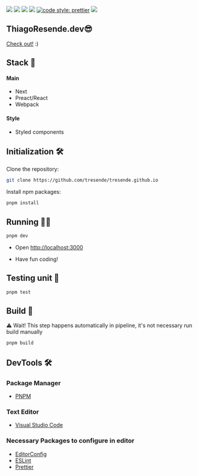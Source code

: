 ![](https://badges.aleen42.com/src/react.svg)
![](https://coveralls.io/repos/github/tresende/tresende.github.io/badge.svg)
![](https://github.com/tresende/tresende.github.io/actions/workflows/main.yml/badge.svg)
![](https://img.shields.io/badge/unit--test-jest-brightgreen)
[![code style: prettier](https://img.shields.io/badge/code_style-prettier-ff69b4.svg?style=flat-square)](https://github.com/prettier/prettier)
![](https://badges.aleen42.com/src/eslint.svg)

## ThiagoResende.dev😎

[Check out!](https://thiagoresende.com) :)

## Stack 🥞

#### Main

- Next
- Preact/React
- Webpack

#### Style

- Styled components

## Initialization 🛠

Clone the repository:

```sh
git clone https://github.com/tresende/tresende.github.io
```

Install npm packages:

```sh
pnpm install
```

## Running 👨‍💻

```sh
pnpm dev
```

- Open [http://localhost:3000](http://localhost:3000)

- Have fun coding!

## Testing unit 🧪

```sh
pnpm test
```

## Build 🚀

⚠️ Wait! This step happens automatically in pipeline, it's not necessary run build manually

```sh
pnpm build
```

## DevTools 🛠

### Package Manager

- [PNPM](https://pnpm.io/)

### Text Editor

- [Visual Studio Code](http://code.visualstudio.com)

### Necessary Packages to configure in editor

- [EditorConfig](http://editorconfig.org)
- [ESLint](https://eslint.org/)
- [Prettier](https://prettier.io/)
